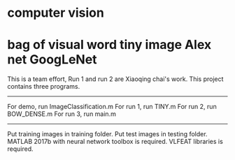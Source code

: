 computer vision
=======
# bag of visual word tiny image Alex net GoogLeNet
This is a team effort,
Run 1 and run 2 are Xiaoqing chai's work.
This project contains three programs.
************************************
For demo, run ImageClassification.m
For run 1, run TINY.m
For run 2, run BOW_DENSE.m
For run 3, run main.m
************************************
Put training images in training folder.
Put test images in testing folder.
MATLAB 2017b with neural network toolbox 
is required.
VLFEAT libraries is required.
